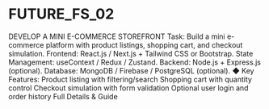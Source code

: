# FUTURE_FS_02
DEVELOP A MINI E-COMMERCE STOREFRONT
Task: Build a mini e-commerce platform with product listings, shopping cart, and checkout simulation.
Frontend: React.js / Next.js + Tailwind CSS or Bootstrap.
State Management: useContext / Redux / Zustand.
Backend: Node.js + Express.js (optional).
Database: MongoDB / Firebase / PostgreSQL (optional).
◆ Key Features:
Product listing with filtering/search
Shopping cart with quantity control
Checkout simulation with form validation
Optional user login and order history
Full Details & Guide
